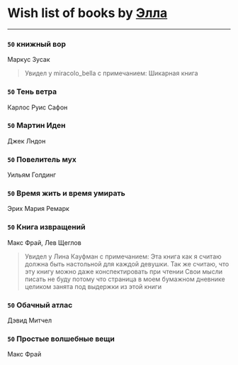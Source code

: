 # Wish list of books by [Элла](https://www.facebook.com/app_scoped_user_id/1002037069862545/)
---

### `50` книжный вор
Маркус Зусак
> Увидел у miracolo_bella с примечанием: Шикарная книга

### `50` Тень ветра
Карлос Руис Сафон

### `50` Мартин Иден
Джек Лндон

### `50` Повелитель мух
Уильям Голдинг

### `50` Время жить и время умирать
Эрих Мария Ремарк

### `50` Книга извращений
Макс Фрай, Лев Щеглов
> Увидел у Лина Кауфман с примечанием: Эта книга как я считаю должна быть настольной для каждой девушки.
> Так же считаю, что эту книгу можно даже конспектировать при чтении 
> Свои мысли писать не буду потому что страница в моем бумажном дневнике целиком занята под 
> выдержки из этой книги

### `50` Обачный атлас
Дэвид Митчел

### `50` Простые волшебные вещи
Макс Фрай

